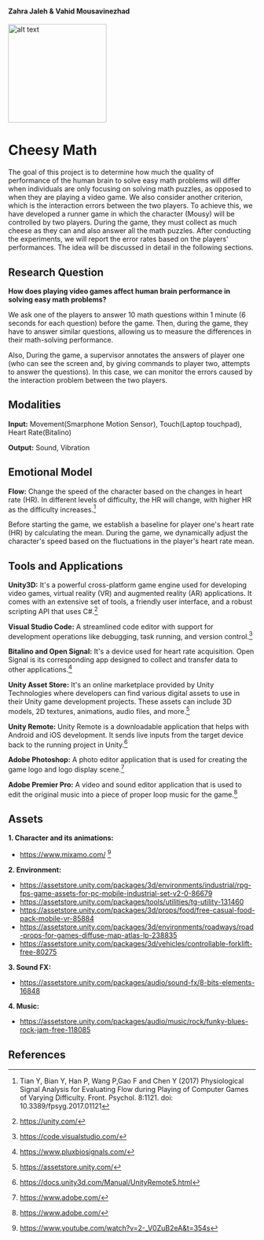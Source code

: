 #### Zahra Jaleh & Vahid Mousavinezhad

<img src="images/CheesyMath_logo.png" alt="alt text" width="200" height="200" align="center">

# **Cheesy Math**

The goal of this project is to determine how much the quality of performance of the human brain to solve easy math problems will differ when individuals are only focusing on solving math puzzles, as opposed to when they are playing a video game. We also consider another criterion, which is the interaction errors between the two players. To achieve this, we have developed a runner game in which the character (Mousy) will be controlled by two players. During the game, they must collect as much cheese as they can and also answer all the math puzzles. After conducting the experiments, we will report the error rates based on the players' performances. The idea will be discussed in detail in the following sections.


## **Research Question**

**How does playing video games affect human brain performance in solving easy math problems?**

We ask one of the players to answer 10 math questions within 1 minute (6 seconds for each question) before the game. Then, during the game, they have to answer similar questions, allowing us to measure the differences in their math-solving performance.

Also, During the game, a supervisor annotates the answers of player one (who can see the screen and, by giving commands to player two, attempts to answer the questions). In this case, we can monitor the errors caused by the interaction problem between the two players.


## **Modalities**

**Input:** Movement(Smarphone Motion Sensor), Touch(Laptop touchpad), Heart Rate(Bitalino)

**Output:** Sound, Vibration


## **Emotional Model**

**Flow:** Change the speed of the character based on the changes in heart rate (HR). In different levels of difficulty, the HR will change, with higher HR as the difficulty increases.[^1]

Before starting the game, we establish a baseline for player one's heart rate (HR) by calculating the mean. During the game, we dynamically adjust the character's speed based on the fluctuations in the player's heart rate mean.


## **Tools and Applications**

**Unity3D:** It's a powerful cross-platform game engine used for developing video games, virtual reality (VR) and augmented reality (AR) applications. It comes with an extensive set of tools, a friendly user interface, and a robust scripting API that uses C#.[^2]

**Visual Studio Code:** A streamlined code editor with support for development operations like debugging, task running, and version control.[^3]

**Bitalino and Open Signal:** It's a device used for heart rate acquisition. Open Signal is its corresponding app designed to collect and transfer data to other applications.[^4]

**Unity Asset Store:** It's an online marketplace provided by Unity Technologies where developers can find various digital assets to use in their Unity game development projects. These assets can include 3D models, 2D textures, animations, audio files, and more.[^5]

**Unity Remote:** Unity Remote is a downloadable application that helps with Android and iOS development. It sends live inputs from the target device back to the running project in Unity.[^6]

**Adobe Photoshop:** A photo editor application that is used for creating the game logo and logo display scene.[^7]

**Adobe Premier Pro:** A video and sound editor application that is used to edit the original music into a piece of proper loop music for the game.[^7]


## **Assets**
**1. Character and its animations:** 
- https://www.mixamo.com/ [^8]

**2. Environment:** 
- https://assetstore.unity.com/packages/3d/environments/industrial/rpg-fps-game-assets-for-pc-mobile-industrial-set-v2-0-86679
- https://assetstore.unity.com/packages/tools/utilities/tg-utility-131460
- https://assetstore.unity.com/packages/3d/props/food/free-casual-food-pack-mobile-vr-85884
- https://assetstore.unity.com/packages/3d/environments/roadways/road-props-for-games-diffuse-map-atlas-lp-238835
- https://assetstore.unity.com/packages/3d/vehicles/controllable-forklift-free-80275


**3. Sound FX:** 
- https://assetstore.unity.com/packages/audio/sound-fx/8-bits-elements-16848

**4. Music:** 
- https://assetstore.unity.com/packages/audio/music/rock/funky-blues-rock-jam-free-118085


## **References**
[^1]:Tian Y, Bian Y, Han P, Wang P,Gao F and Chen Y (2017) Physiological Signal Analysis for Evaluating Flow during Playing of Computer Games of Varying Difficulty. Front. Psychol. 8:1121. doi: 10.3389/fpsyg.2017.01121
[^2]:https://unity.com/
[^3]:https://code.visualstudio.com/
[^4]:https://www.pluxbiosignals.com/
[^5]:https://assetstore.unity.com/
[^6]:https://docs.unity3d.com/Manual/UnityRemote5.html
[^7]:https://www.adobe.com/
[^8]:https://www.youtube.com/watch?v=2-_V0ZuB2eA&t=354s

